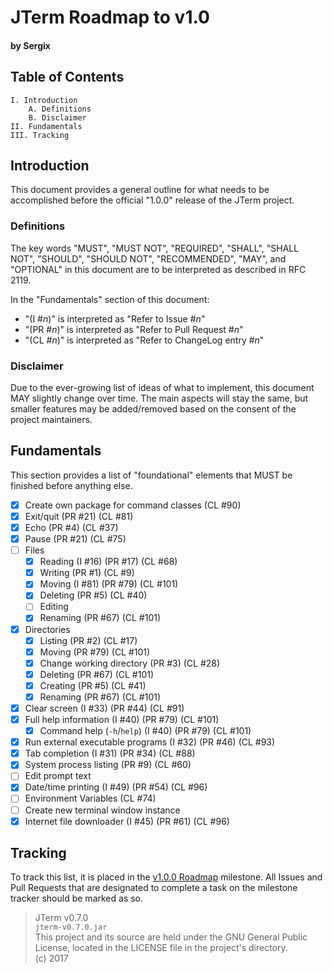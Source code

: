 # JTerm Roadmap to v1.0
#### by Sergix

## Table of Contents
```
I. Introduction
	A. Definitions
	B. Disclaimer
II. Fundamentals
III. Tracking
```

## Introduction
This document provides a general outline for what needs to be accomplished before the official "1.0.0" release of the JTerm project.

### Definitions
The key words "MUST", "MUST NOT", "REQUIRED", "SHALL", "SHALL NOT", "SHOULD", "SHOULD NOT", "RECOMMENDED", "MAY", and "OPTIONAL" in this document are to be interpreted as described in RFC 2119.

In the "Fundamentals" section of this document:

- "(I #_n_)" is interpreted as "Refer to Issue #_n_"
- "(PR #_n_)" is interpreted as "Refer to Pull Request #_n_"
- "(CL #_n_)" is interpreted as "Refer to ChangeLog entry #_n_"

### Disclaimer
Due to the ever-growing list of ideas of what to implement, this document MAY slightly change over time. The main aspects will stay the same, but smaller features may be added/removed based on the consent of the project maintainers.

## Fundamentals
This section provides a list of "foundational" elements that MUST be finished before anything else.

- [x] Create own package for command classes (CL #90)
- [x] Exit/quit (PR #21) (CL #81)
- [x] Echo (PR #4) (CL #37)
- [x] Pause (PR #21) (CL #75)
- [ ] Files
	- [x] Reading (I #16) (PR #17) (CL #68)
	- [x] Writing (PR #1) (CL #9)
	- [x] Moving (I #81) (PR #79) (CL #101)
	- [x] Deleting (PR #5) (CL #40)
	- [ ] Editing
	- [x] Renaming (PR #67) (CL #101)
- [x] Directories
	- [x] Listing (PR #2) (CL #17)
	- [x] Moving (PR #79) (CL #101)
	- [x] Change working directory (PR #3) (CL #28)
	- [x] Deleting (PR #67) (CL #101)
	- [x] Creating (PR #5) (CL #41)
	- [x] Renaming (PR #67) (CL #101)
- [x] Clear screen (I #33) (PR #44) (CL #91)
- [x] Full help information (I #40) (PR #79) (CL #101)
	- [x] Command help (`-h`/`help`) (I #40) (PR #79) (CL #101)
- [x] Run external executable programs (I #32) (PR #46) (CL #93)
- [x] Tab completion (I #31) (PR #34) (CL #88)
- [x] System process listing (PR #9) (CL #60)
- [ ] Edit prompt text
- [x] Date/time printing (I #49) (PR #54) (CL #96)
- [ ] Environment Variables (CL #74)
- [ ] Create new terminal window instance
- [x] Internet file downloader (I #45) (PR #61) (CL #96)

## Tracking
To track this list, it is placed in the [v1.0.0 Roadmap](https://github.com/Sergix/JTerm/milestone/1) milestone. All Issues and Pull Requests that are designated to complete a task on the milestone tracker should be marked as so.

> JTerm v0.7.0  
> `jterm-v0.7.0.jar`  
> This project and its source are held under the GNU General Public License, located in the LICENSE file in the project's directory.  
> (c) 2017

